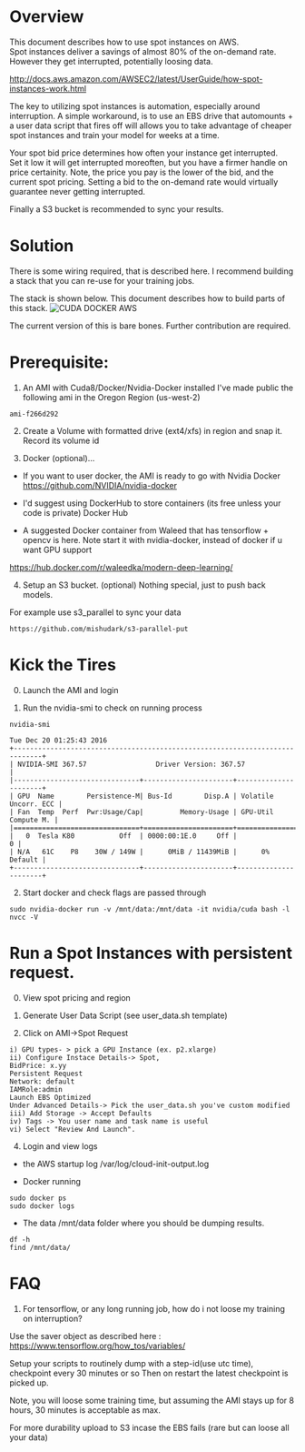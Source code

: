 # Overview

This document describes how to use spot instances on AWS.  
Spot instances deliver a savings of almost 80% of the on-demand rate.
However they get interrupted, potentially loosing data. 

<http://docs.aws.amazon.com/AWSEC2/latest/UserGuide/how-spot-instances-work.html>

The key to utilizing spot instances is automation, especially around interruption.
A simple workaround, is to use an EBS drive that automounts + a user data script that fires off will allows you to 
take advantage of cheaper spot instances and train your model for weeks at a time.

Your spot bid price determines how often your instance get interrupted.  
Set it low it will get interrupted moreoften, but you have a firmer handle on price certainity.
Note, the price you pay is the lower of the bid, and the current spot pricing. 
Setting a bid to the on-demand rate would virtually guarantee never getting interrupted.

Finally a S3 bucket is recommended to sync your results.


# Solution

There is some wiring required, that is described here.  I recommend building a stack that you can re-use
for your training jobs.

The stack is shown below.  This document describes how to build parts of this stack.
![CUDA DOCKER AWS](https://www.lucidchart.com/publicSegments/view/b36d7113-4e9a-471c-8cf0-7facf6e17640/image.png)


The current version of this is bare bones.  Further contribution are required.


# Prerequisite:

1) An AMI with Cuda8/Docker/Nvidia-Docker installed
I've made public the following ami in the Oregon Region (us-west-2)

```
ami-f266d292
```

2) Create a Volume with formatted drive (ext4/xfs) in region and snap it.  Record its volume id


3) Docker (optional)...

* If you want to user docker, the AMI is ready to go with Nvidia Docker
https://github.com/NVIDIA/nvidia-docker

* I'd suggest using DockerHub to store containers (its free unless your code is private)
Docker Hub

* A suggested Docker container from Waleed that has tensorflow + opencv is here. Note
start it with nvidia-docker, instead of docker if u want GPU support

<https://hub.docker.com/r/waleedka/modern-deep-learning/>


4) Setup an S3 bucket. (optional)
Nothing special, just to push back models.

For example use s3_parallel to sync your data
```
https://github.com/mishudark/s3-parallel-put
```


# Kick the Tires

0) Launch the AMI and login

1) Run the nvidia-smi to check on running process

```
nvidia-smi

Tue Dec 20 01:25:43 2016
+-----------------------------------------------------------------------------+
| NVIDIA-SMI 367.57                 Driver Version: 367.57                    |
|-------------------------------+----------------------+----------------------+
| GPU  Name        Persistence-M| Bus-Id        Disp.A | Volatile Uncorr. ECC |
| Fan  Temp  Perf  Pwr:Usage/Cap|         Memory-Usage | GPU-Util  Compute M. |
|===============================+======================+======================|
|   0  Tesla K80           Off  | 0000:00:1E.0     Off |                    0 |
| N/A   61C    P8    30W / 149W |      0MiB / 11439MiB |      0%      Default |
+-------------------------------+----------------------+----------------------+

```


2) Start docker and check flags are passed through

```
sudo nvidia-docker run -v /mnt/data:/mnt/data -it nvidia/cuda bash -l
nvcc -V
```


# Run a Spot Instances with persistent request.

0) View spot pricing and region

1) Generate User Data Script (see user_data.sh template)

2) Click on AMI->Spot Request

```
i) GPU types- > pick a GPU Instance (ex. p2.xlarge)
ii) Configure Instace Details-> Spot, 
BidPrice: x.yy
Persistent Request
Network: default
IAMRole:admin
Launch EBS Optimized
Under Advanced Details-> Pick the user_data.sh you've custom modified
iii) Add Storage -> Accept Defaults
iv) Tags -> You user name and task name is useful
vi) Select "Review And Launch".
```

4) Login and view logs

* the AWS startup log
/var/log/cloud-init-output.log

* Docker running 
```
sudo docker ps
sudo docker logs
```

* The data /mnt/data folder where you should be dumping results.
```
df -h
find /mnt/data/
```


# FAQ

1) For tensorflow, or any long running job, how do i not loose my training on interruption?

Use the saver object as described here :
https://www.tensorflow.org/how_tos/variables/

Setup your scripts to routinely dump with a step-id(use utc time), checkpoint every 30 minutes or so
Then on restart the latest checkpoint is picked up.

Note, you will loose some training time, but assuming the AMI stays up for 8 hours, 30 minutes is acceptable as max.

For more durability upload to S3 incase the EBS fails (rare but can loose all your data)
